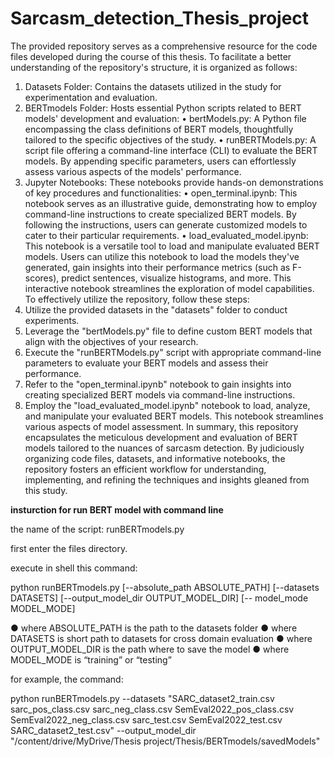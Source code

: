 # Sarcasm_detection_Thesis_project

The provided repository serves as a comprehensive resource for the code files developed during the course of this thesis. To facilitate a better understanding of the repository's structure, it is organized as follows:
1.	Datasets Folder: Contains the datasets utilized in the study for experimentation and evaluation.
2.	BERTmodels Folder: Hosts essential Python scripts related to BERT models' development and evaluation:
•	bertModels.py: A Python file encompassing the class definitions of BERT models, thoughtfully tailored to the specific objectives of the study.
•	runBERTModels.py: A script file offering a command-line interface (CLI) to evaluate the BERT models. By appending specific parameters, users can effortlessly assess various aspects of the models' performance.
3.	Jupyter Notebooks: These notebooks provide hands-on demonstrations of key procedures and functionalities:
•	open_terminal.ipynb: This notebook serves as an illustrative guide, demonstrating how to employ command-line instructions to create specialized BERT models. By following the instructions, users can generate customized models to cater to their particular requirements.
•	load_evaluated_model.ipynb: This notebook is a versatile tool to load and manipulate evaluated BERT models. Users can utilize this notebook to load the models they've generated, gain insights into their performance metrics (such as F-scores), predict sentences, visualize histograms, and more. This interactive notebook streamlines the exploration of model capabilities.
To effectively utilize the repository, follow these steps:
1.	Utilize the provided datasets in the "datasets" folder to conduct experiments.
2.	Leverage the "bertModels.py" file to define custom BERT models that align with the objectives of your research.
3.	Execute the "runBERTModels.py" script with appropriate command-line parameters to evaluate your BERT models and assess their performance.
4.	Refer to the "open_terminal.ipynb" notebook to gain insights into creating specialized BERT models via command-line instructions.
5.	Employ the "load_evaluated_model.ipynb" notebook to load, analyze, and manipulate your evaluated BERT models. This notebook streamlines various aspects of model assessment.
In summary, this repository encapsulates the meticulous development and evaluation of BERT models tailored to the nuances of sarcasm detection. By judiciously organizing code files, datasets, and informative notebooks, the repository fosters an efficient workflow for understanding, implementing, and refining the techniques and insights gleaned from this study.



**insturction for run BERT model with command line**

the name of the script: runBERTmodels.py

first enter the files directory.

execute in shell this command:

python runBERTmodels.py
[--absolute_path ABSOLUTE_PATH]
[--datasets DATASETS]
[--output_model_dir OUTPUT_MODEL_DIR]
[-- model_mode  MODEL_MODE]

 	

●	where  ABSOLUTE_PATH is the path to the datasets folder
●	where DATASETS  is short path to datasets for cross domain evaluation
●	where OUTPUT_MODEL_DIR is the path where to save the model
●	where MODEL_MODE is “training” or “testing”

for example, the command:



python  runBERTmodels.py --datasets "SARC_dataset2_train.csv sarc_pos_class.csv sarc_neg_class.csv SemEval2022_pos_class.csv SemEval2022_neg_class.csv sarc_test.csv SemEval2022_test.csv SARC_dataset2_test.csv" --output_model_dir "/content/drive/MyDrive/Thesis project/Thesis/BERTmodels/savedModels"

